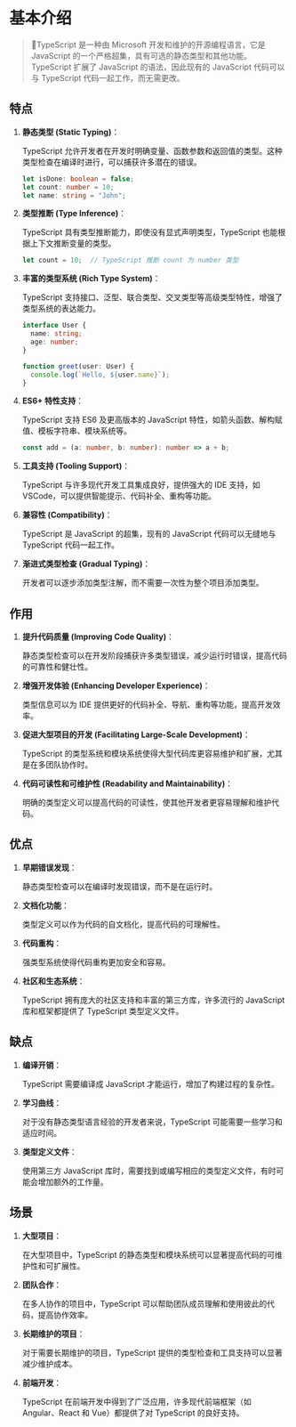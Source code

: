 # 基本介绍

<!-- ## 目录

- [基本介绍](#基本介绍)
  - [目录](#目录)
  - [特点](#特点)
  - [作用](#作用)
  - [优点](#优点)
  - [缺点](#缺点)
  - [场景](#场景) -->


> 📌TypeScript 是一种由 Microsoft 开发和维护的开源编程语言，它是 JavaScript 的一个严格超集，具有可选的静态类型和其他功能。TypeScript 扩展了 JavaScript 的语法，因此现有的 JavaScript 代码可以与 TypeScript 代码一起工作，而无需更改。

## 特点

1. **静态类型 (Static Typing)**：

   TypeScript 允许开发者在开发时明确变量、函数参数和返回值的类型。这种类型检查在编译时进行，可以捕获许多潜在的错误。
   ```typescript
   let isDone: boolean = false;
   let count: number = 10;
   let name: string = "John";
   ```
2. **类型推断 (Type Inference)**：

   TypeScript 具有类型推断能力，即使没有显式声明类型，TypeScript 也能根据上下文推断变量的类型。
   ```typescript
   let count = 10;  // TypeScript 推断 count 为 number 类型
   ```
3. **丰富的类型系统 (Rich Type System)**：

   TypeScript 支持接口、泛型、联合类型、交叉类型等高级类型特性，增强了类型系统的表达能力。
   ```typescript
   interface User {
     name: string;
     age: number;
   }

   function greet(user: User) {
     console.log(`Hello, ${user.name}`);
   }
   ```
4. **ES6+ 特性支持**：

   TypeScript 支持 ES6 及更高版本的 JavaScript 特性，如箭头函数、解构赋值、模板字符串、模块系统等。
   ```typescript
   const add = (a: number, b: number): number => a + b;
   ```
5. **工具支持 (Tooling Support)**：

   TypeScript 与许多现代开发工具集成良好，提供强大的 IDE 支持，如 VSCode，可以提供智能提示、代码补全、重构等功能。
6. **兼容性 (Compatibility)**：

   TypeScript 是 JavaScript 的超集，现有的 JavaScript 代码可以无缝地与 TypeScript 代码一起工作。
7. **渐进式类型检查 (Gradual Typing)**：

   开发者可以逐步添加类型注解，而不需要一次性为整个项目添加类型。

## 作用

1. **提升代码质量 (Improving Code Quality)**：

   静态类型检查可以在开发阶段捕获许多类型错误，减少运行时错误，提高代码的可靠性和健壮性。
2. **增强开发体验 (Enhancing Developer Experience)**：

   类型信息可以为 IDE 提供更好的代码补全、导航、重构等功能，提高开发效率。
3. **促进大型项目的开发 (Facilitating Large-Scale Development)**：

   TypeScript 的类型系统和模块系统使得大型代码库更容易维护和扩展，尤其是在多团队协作时。
4. **代码可读性和可维护性 (Readability and Maintainability)**：

   明确的类型定义可以提高代码的可读性，使其他开发者更容易理解和维护代码。

## 优点

1. **早期错误发现**：

   静态类型检查可以在编译时发现错误，而不是在运行时。
2. **文档化功能**：

   类型定义可以作为代码的自文档化，提高代码的可理解性。
3. **代码重构**：

   强类型系统使得代码重构更加安全和容易。
4. **社区和生态系统**：

   TypeScript 拥有庞大的社区支持和丰富的第三方库，许多流行的 JavaScript 库和框架都提供了 TypeScript 类型定义文件。

## 缺点

1. **编译开销**：

   TypeScript 需要编译成 JavaScript 才能运行，增加了构建过程的复杂性。
2. **学习曲线**：

   对于没有静态类型语言经验的开发者来说，TypeScript 可能需要一些学习和适应时间。
3. **类型定义文件**：

   使用第三方 JavaScript 库时，需要找到或编写相应的类型定义文件，有时可能会增加额外的工作量。

## 场景

1. **大型项目**：

   在大型项目中，TypeScript 的静态类型和模块系统可以显著提高代码的可维护性和可扩展性。
2. **团队合作**：

   在多人协作的项目中，TypeScript 可以帮助团队成员理解和使用彼此的代码，提高协作效率。
3. **长期维护的项目**：

   对于需要长期维护的项目，TypeScript 提供的类型检查和工具支持可以显著减少维护成本。
4. **前端开发**：

   TypeScript 在前端开发中得到了广泛应用，许多现代前端框架（如 Angular、React 和 Vue）都提供了对 TypeScript 的良好支持。
